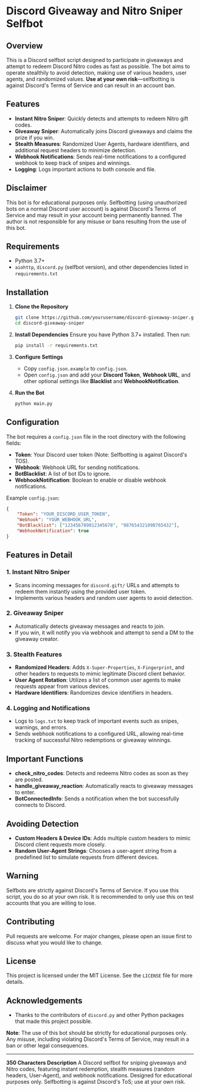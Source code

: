 # Discord Giveaway and Nitro Sniper Selfbot

## Overview
This is a Discord selfbot script designed to participate in giveaways and attempt to redeem Discord Nitro codes as fast as possible. The bot aims to operate stealthily to avoid detection, making use of various headers, user agents, and randomized values. **Use at your own risk**—selfbotting is against Discord's Terms of Service and can result in an account ban.

## Features
- **Instant Nitro Sniper**: Quickly detects and attempts to redeem Nitro gift codes.
- **Giveaway Sniper**: Automatically joins Discord giveaways and claims the prize if you win.
- **Stealth Measures**: Randomized User Agents, hardware identifiers, and additional request headers to minimize detection.
- **Webhook Notifications**: Sends real-time notifications to a configured webhook to keep track of snipes and winnings.
- **Logging**: Logs important actions to both console and file.

## Disclaimer
This bot is for educational purposes only. Selfbotting (using unauthorized bots on a normal Discord user account) is against Discord's Terms of Service and may result in your account being permanently banned. The author is not responsible for any misuse or bans resulting from the use of this bot.

## Requirements
- Python 3.7+
- `aiohttp`, `discord.py` (selfbot version), and other dependencies listed in `requirements.txt`

## Installation
1. **Clone the Repository**
   ```bash
   git clone https://github.com/yourusername/discord-giveaway-sniper.git
   cd discord-giveaway-sniper
   ```

2. **Install Dependencies**
   Ensure you have Python 3.7+ installed. Then run:
   ```bash
   pip install -r requirements.txt
   ```

3. **Configure Settings**
   - Copy `config.json.example` to `config.json`.
   - Open `config.json` and add your **Discord Token**, **Webhook URL**, and other optional settings like **Blacklist** and **WebhookNotification**.

4. **Run the Bot**
   ```bash
   python main.py
   ```

## Configuration
The bot requires a `config.json` file in the root directory with the following fields:
- **Token**: Your Discord user token (Note: Selfbotting is against Discord's TOS).
- **Webhook**: Webhook URL for sending notifications.
- **BotBlacklist**: A list of bot IDs to ignore.
- **WebhookNotification**: Boolean to enable or disable webhook notifications.

Example `config.json`:
```json
{
    "Token": "YOUR_DISCORD_USER_TOKEN",
    "Webhook": "YOUR_WEBHOOK_URL",
    "BotBlacklist": ["123456789012345678", "987654321098765432"],
    "WebhookNotification": true
}
```

## Features in Detail
### 1. Instant Nitro Sniper
- Scans incoming messages for `discord.gift/` URLs and attempts to redeem them instantly using the provided user token.
- Implements various headers and random user agents to avoid detection.

### 2. Giveaway Sniper
- Automatically detects giveaway messages and reacts to join.
- If you win, it will notify you via webhook and attempt to send a DM to the giveaway creator.

### 3. Stealth Features
- **Randomized Headers**: Adds `X-Super-Properties`, `X-Fingerprint`, and other headers to requests to mimic legitimate Discord client behavior.
- **User Agent Rotation**: Utilizes a list of common user agents to make requests appear from various devices.
- **Hardware Identifiers**: Randomizes device identifiers in headers.

### 4. Logging and Notifications
- Logs to `logs.txt` to keep track of important events such as snipes, warnings, and errors.
- Sends webhook notifications to a configured URL, allowing real-time tracking of successful Nitro redemptions or giveaway winnings.

## Important Functions
- **check_nitro_codes**: Detects and redeems Nitro codes as soon as they are posted.
- **handle_giveaway_reaction**: Automatically reacts to giveaway messages to enter.
- **BotConnectedInfo**: Sends a notification when the bot successfully connects to Discord.

## Avoiding Detection
- **Custom Headers & Device IDs**: Adds multiple custom headers to mimic Discord client requests more closely.
- **Random User-Agent Strings**: Chooses a user-agent string from a predefined list to simulate requests from different devices.

## Warning
Selfbots are strictly against Discord's Terms of Service. If you use this script, you do so at your own risk. It is recommended to only use this on test accounts that you are willing to lose.

## Contributing
Pull requests are welcome. For major changes, please open an issue first to discuss what you would like to change.

## License
This project is licensed under the MIT License. See the `LICENSE` file for more details.

## Acknowledgements
- Thanks to the contributors of `discord.py` and other Python packages that made this project possible.

**Note**: The use of this bot should be strictly for educational purposes only. Any misuse, including violating Discord's Terms of Service, may result in a ban or other legal consequences.

---
**350 Characters Description**
A Discord selfbot for sniping giveaways and Nitro codes, featuring instant redemption, stealth measures (random headers, User-Agent), and webhook notifications. Designed for educational purposes only. Selfbotting is against Discord's ToS; use at your own risk.

